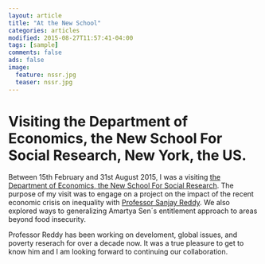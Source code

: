 ```yaml
---
layout: article
title: "At the New School"
categories: articles
modified: 2015-08-27T11:57:41-04:00
tags: [sample]
comments: false
ads: false
image:
  feature: nssr.jpg
  teaser: nssr.jpg
---
```


# Visiting the Department of Economics, the New School For Social Research, New York, the US.

Between 15th February and 31st August 2015, I was a visiting [the Department of Economics, the New School For Social Research](http://www.newschool.edu/nssr/economics/). The purpose of my visit was to engage on a project on the impact of the recent economic crisis on inequality with [Professor Sanjay Reddy](http://www.sanjayreddy.com/). We also explored ways to  generalizing Amartya Sen´s entitlement approach to areas beyond food insecurity. 

Professor Reddy has been working on develoment, global issues, and poverty reserach for over a decade now. It was a true pleasure to get to know him and I am looking forward to continuing our collaboration. 





